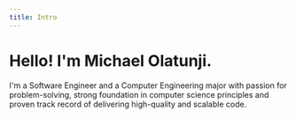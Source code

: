 ```yaml
---
title: Intro
---
```


# Hello! I'm Michael Olatunji.

I'm a Software Engineer and a Computer Engineering major with passion for problem-solving, strong foundation in computer science principles and proven track record of delivering high-quality and scalable code.
